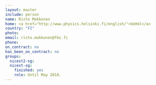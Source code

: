 ```yaml
---
layout: master
include: person
name: Risto Makkonen
home: <a href="http://www.physics.helsinki.fi/english/">UoHel</a>
country: "FI"
photo:
email: risto.makkonen@fmi.fi
phone:
on_contract: no
has_been_on_contract: no
groups:
  nicest2-sg:
  nicest-sg:
    finished: yes
    role: Until May 2018.
---
```

